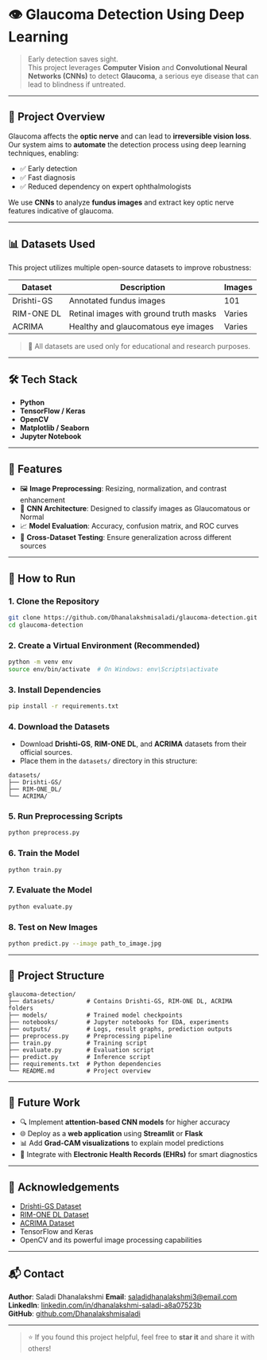 # 👁️ Glaucoma Detection Using Deep Learning

> Early detection saves sight.  
This project leverages **Computer Vision** and **Convolutional Neural Networks (CNNs)** to detect **Glaucoma**, a serious eye disease that can lead to blindness if untreated.

---

## 🧠 Project Overview

Glaucoma affects the **optic nerve** and can lead to **irreversible vision loss**. Our system aims to **automate** the detection process using deep learning techniques, enabling:

- ✅ Early detection  
- ✅ Fast diagnosis  
- ✅ Reduced dependency on expert ophthalmologists

We use **CNNs** to analyze **fundus images** and extract key optic nerve features indicative of glaucoma.

---

## 📊 Datasets Used

This project utilizes multiple open-source datasets to improve robustness:

| Dataset     | Description                             | Images |
|-------------|-----------------------------------------|--------|
| Drishti-GS  | Annotated fundus images                 | 101    |
| RIM-ONE DL  | Retinal images with ground truth masks  | Varies |
| ACRIMA      | Healthy and glaucomatous eye images     | Varies |

> 📌 All datasets are used only for educational and research purposes.

---

## 🛠️ Tech Stack

- **Python**
- **TensorFlow / Keras**
- **OpenCV**
- **Matplotlib / Seaborn**
- **Jupyter Notebook**

---

## 🧪 Features

- 🖼️ **Image Preprocessing**: Resizing, normalization, and contrast enhancement  
- 🧠 **CNN Architecture**: Designed to classify images as Glaucomatous or Normal  
- 📈 **Model Evaluation**: Accuracy, confusion matrix, and ROC curves  
- 🔁 **Cross-Dataset Testing**: Ensure generalization across different sources

---

## 🚀 How to Run

### 1. Clone the Repository

```bash
git clone https://github.com/Dhanalakshmisaladi/glaucoma-detection.git
cd glaucoma-detection
```

### 2. Create a Virtual Environment (Recommended)

```bash
python -m venv env
source env/bin/activate  # On Windows: env\Scripts\activate
```

### 3. Install Dependencies

```bash
pip install -r requirements.txt
```

### 4. Download the Datasets

- Download **Drishti-GS**, **RIM-ONE DL**, and **ACRIMA** datasets from their official sources.
- Place them in the `datasets/` directory in this structure:

```
datasets/
├── Drishti-GS/
├── RIM-ONE_DL/
└── ACRIMA/
```

### 5. Run Preprocessing Scripts

```bash
python preprocess.py
```

### 6. Train the Model

```bash
python train.py
```

### 7. Evaluate the Model

```bash
python evaluate.py
```

### 8. Test on New Images

```bash
python predict.py --image path_to_image.jpg
```

---

## 📁 Project Structure

```
glaucoma-detection/
├── datasets/         # Contains Drishti-GS, RIM-ONE DL, ACRIMA folders
├── models/           # Trained model checkpoints
├── notebooks/        # Jupyter notebooks for EDA, experiments
├── outputs/          # Logs, result graphs, prediction outputs
├── preprocess.py     # Preprocessing pipeline
├── train.py          # Training script
├── evaluate.py       # Evaluation script
├── predict.py        # Inference script
├── requirements.txt  # Python dependencies
└── README.md         # Project overview
```

---

## 📌 Future Work

- 🔍 Implement **attention-based CNN models** for higher accuracy  
- 🌐 Deploy as a **web application** using **Streamlit** or **Flask**  
- 📊 Add **Grad-CAM visualizations** to explain model predictions  
- 🧾 Integrate with **Electronic Health Records (EHRs)** for smart diagnostics

---

## 🙌 Acknowledgements

- [Drishti-GS Dataset](https://cvit.iiit.ac.in/projects/mip/drishti-gs/mip-dataset2/Home.php)
- [RIM-ONE DL Dataset](https://figshare.com/articles/dataset/RIM-ONE_DL_dataset/3383556)
- [ACRIMA Dataset](https://figshare.com/articles/dataset/ACRIMA_Database/5734304)
- TensorFlow and Keras
- OpenCV and its powerful image processing capabilities

---

## 📬 Contact

**Author**: Saladi Dhanalakshmi
**Email**: saladidhanalakshmi3@email.com  
**LinkedIn**: [linkedin.com/in/dhanalakshmi-saladi-a8a07523b](https://linkedin.com/in/dhanalakshmi-saladi-a8a07523b)  
**GitHub**: [github.com/Dhanalakshmisaladi](https://github.com/Dhanalakshmisaladi)

---

> ⭐ If you found this project helpful, feel free to **star it** and share it with others!
